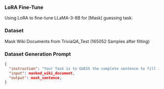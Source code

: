 ### LoRA Fine-Tune

Using LoRA to fine-tune LLaMA-3-8B for [Mask] guessing task.

### Dataset

Mask Wiki Documents from TriviaQA_Test (165052 Samples after filting)

### Dataset Generation Prompt

```json
{
  "instruction": "Your Task is to GUESS the complete sentence to fill in the [Mask] section of the Wiki Document.",
  "input": masked_wiki_document,
  "output": mask_sentence,
}
```
